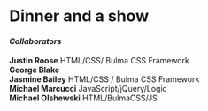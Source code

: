 # Dinner and a show


#### __*Collaborators*__

__Justin Roose__ HTML/CSS/ Bulma CSS Framework  
__George Blake__  
__Jasmine Bailey__ HTML/CSS / Bulma CSS Framework  
__Michael Marcucci__ JavaScript/jQuery/Logic  
__Michael Olshewski__ HTML/BulmaCSS/JS  
